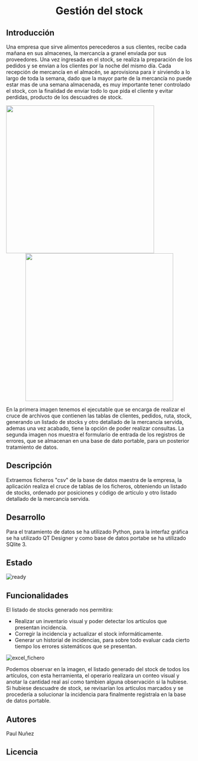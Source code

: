 # <h1 align="center"> Gestión del stock </h1>

## Introducción

Una empresa que sirve alimentos perecederos a sus clientes, recibe cada mañana en sus almacenes, la mercancía a granel enviada por sus proveedores. Una vez ingresada en el stock, se realiza la preparación de los pedidos y se envian a los clientes por la noche del mismo día.
Cada recepción de mercancía en el almacén, se aprovisiona para ir sirviendo a lo largo de toda la semana, dado que la mayor parte de la mercancía no puede estar mas de una semana almacenada, es muy importante tener controlado el stock, con la finalidad de enviar todo lo que pida el cliente y evitar perdidas, producto de los descuadres de stock.

<img align="left" width="400" height="400" src="https://github.com/Paul243654/Inventario/assets/112754073/c9e3c0c5-e10f-4881-b360-08387d635cf8">

<p align="center">
  <img width="400" height="400" src="https://github.com/Paul243654/Inventario/assets/112754073/feed961d-909c-4eed-9816-7a5b107ce92f">   
</p>


En la primera imagen tenemos el ejecutable que se encarga de realizar el cruce de archivos que contienen las tablas de clientes, pedidos, ruta, stock, generando un listado de stocks y otro detallado de la mercancía servida, ademas una vez acabado, tiene la opción de poder realizar consultas.
La segunda imagen nos muestra el formulario de entrada de los registros de errores, que se almacenan en una base de dato portable, para un posterior tratamiento de datos.


## Descripción

Extraemos ficheros "csv" de la base de datos maestra de la empresa, la aplicación realiza el cruce de tablas de los ficheros, obteniendo un listado de stocks, ordenado por posiciones y código de artículo y otro listado detallado de la mercancía servida.


## Desarrollo

Para el tratamiento de datos se ha utilizado Python, para la interfaz gráfica se ha utilizado QT Designer y como base de datos portabe se ha utilizado SQlite 3.

## Estado

![ready](https://github.com/Paul243654/Inventario/assets/112754073/5c545ff9-e225-48bb-9cbb-b6ad6300ea7f)


## Funcionalidades

El listado de stocks generado nos permitira:
- Realizar un inventario visual y poder detectar los artículos que presentan incidencia.
- Corregir la incidencia y actualizar el stock informáticamente.
- Generar un historial de incidencias, para sobre todo evaluar cada cierto tiempo los errores sistemáticos que se presentan.
  


![excel_fichero](https://github.com/Paul243654/Inventario/assets/112754073/055bf3cf-a77e-424e-b45a-d39e0c2daaf5)


Podemos observar en la imagen, el listado generado del stock de todos los artículos, con esta herramienta, el operario realizara un conteo visual y anotar la cantidad real así como tambien alguna observación si la hubiese.
Si hubiese descuadre de stock, se revisarían los artículos marcados y se procedería a solucionar la incidencia para finalmente registrala en la base de datos portable.


## Autores

Paul Nuñez

## Licencia
